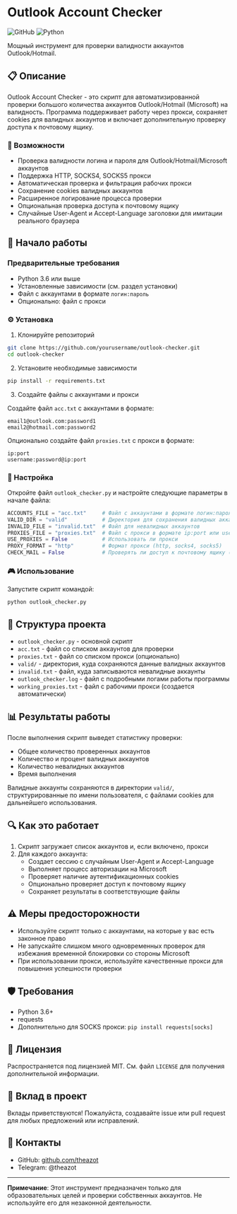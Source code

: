 # Outlook Account Checker

![GitHub](https://img.shields.io/github/license/theazot/outlook-checker)
![Python](https://img.shields.io/badge/python-3.9%2B-blue)

Мощный инструмент для проверки валидности аккаунтов Outlook/Hotmail.

## 📋 Описание

Outlook Account Checker - это скрипт для автоматизированной проверки большого количества аккаунтов Outlook/Hotmail (Microsoft) на валидность. Программа поддерживает работу через прокси, сохраняет cookies для валидных аккаунтов и включает дополнительную проверку доступа к почтовому ящику.

### 🔑 Возможности

- Проверка валидности логина и пароля для Outlook/Hotmail/Microsoft аккаунтов
- Поддержка HTTP, SOCKS4, SOCKS5 прокси
- Автоматическая проверка и фильтрация рабочих прокси
- Сохранение cookies валидных аккаунтов
- Расширенное логирование процесса проверки
- Опциональная проверка доступа к почтовому ящику
- Случайные User-Agent и Accept-Language заголовки для имитации реального браузера

## 🚀 Начало работы

### Предварительные требования

- Python 3.6 или выше
- Установленные зависимости (см. раздел установки)
- Файл с аккаунтами в формате `логин:пароль`
- Опционально: файл с прокси

### ⚙️ Установка

1. Клонируйте репозиторий

```bash
git clone https://github.com/yourusername/outlook-checker.git
cd outlook-checker
```

2. Установите необходимые зависимости

```bash
pip install -r requirements.txt
```

3. Создайте файлы с аккаунтами и прокси

Создайте файл `acc.txt` с аккаунтами в формате:
```
email1@outlook.com:password1
email2@hotmail.com:password2
```

Опционально создайте файл `proxies.txt` с прокси в формате:
```
ip:port
username:password@ip:port
```

### 🔧 Настройка

Откройте файл `outlook_checker.py` и настройте следующие параметры в начале файла:

```python
ACCOUNTS_FILE = "acc.txt"     # Файл с аккаунтами в формате логин:пароль
VALID_DIR = "valid"           # Директория для сохранения валидных аккаунтов
INVALID_FILE = "invalid.txt"  # Файл для невалидных аккаунтов
PROXIES_FILE = "proxies.txt"  # Файл с прокси в формате ip:port или user:pass@ip:port
USE_PROXIES = False           # Использовать ли прокси
PROXY_FORMAT = "http"         # Формат прокси (http, socks4, socks5)
CHECK_MAIL = False            # Проверять ли доступ к почтовому ящику (для подтверждения валидности)
```

### 🎮 Использование

Запустите скрипт командой:

```bash
python outlook_checker.py
```

## 📝 Структура проекта

- `outlook_checker.py` - основной скрипт
- `acc.txt` - файл со списком аккаунтов для проверки
- `proxies.txt` - файл со списком прокси (опционально)
- `valid/` - директория, куда сохраняются данные валидных аккаунтов
- `invalid.txt` - файл, куда записываются невалидные аккаунты
- `outlook_checker.log` - файл с подробными логами работы программы
- `working_proxies.txt` - файл с рабочими прокси (создается автоматически)

## 📊 Результаты работы

После выполнения скрипт выведет статистику проверки:
- Общее количество проверенных аккаунтов
- Количество и процент валидных аккаунтов
- Количество невалидных аккаунтов
- Время выполнения

Валидные аккаунты сохраняются в директории `valid/`, структурированные по имени пользователя, с файлами cookies для дальнейшего использования.

## 🔍 Как это работает

1. Скрипт загружает список аккаунтов и, если включено, прокси
2. Для каждого аккаунта:
   - Создает сессию с случайным User-Agent и Accept-Language
   - Выполняет процесс авторизации на Microsoft
   - Проверяет наличие аутентификационных cookies
   - Опционально проверяет доступ к почтовому ящику
   - Сохраняет результаты в соответствующие файлы

## ⚠️ Меры предосторожности

- Используйте скрипт только с аккаунтами, на которые у вас есть законное право
- Не запускайте слишком много одновременных проверок для избежания временной блокировки со стороны Microsoft
- При использовании прокси, используйте качественные прокси для повышения успешности проверки

## 🛡 Требования

- Python 3.6+
- requests
- Дополнительно для SOCKS прокси: `pip install requests[socks]`

## 📄 Лицензия

Распространяется под лицензией MIT. См. файл `LICENSE` для получения дополнительной информации.

## 🤝 Вклад в проект

Вклады приветствуются! Пожалуйста, создавайте issue или pull request для любых предложений или исправлений.

## 📧 Контакты

- GitHub: [github.com/theazot](https://github.com/theazot)
- Telegram: @theazot

---

**Примечание**: Этот инструмент предназначен только для образовательных целей и проверки собственных аккаунтов. Не используйте его для незаконной деятельности.
